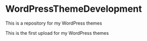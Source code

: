 # WordPressThemeDevelopment
This is a repository for my WordPress themes


This is the first upload for my WordPress themes
